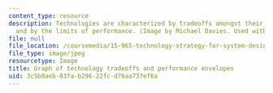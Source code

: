 ```yaml
---
content_type: resource
description: Technologies are characterized by tradeoffs amongst their key parameters,
  and by the limits of performance. (Image by Michael Davies. Used with permission.)
file: null
file_location: /coursemedia/15-965-technology-strategy-for-system-design-and-management-spring-2009/3c5b8aeb83fab29622fcd76aa737ef6a_15-965s09.jpg
file_type: image/jpeg
resourcetype: Image
title: Graph of technology tradeoffs and performance envelopes
uid: 3c5b8aeb-83fa-b296-22fc-d76aa737ef6a
---
```

